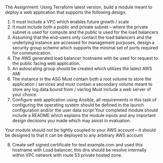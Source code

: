The Assignment:
Using Terraform latest version, build a module meant to deploy a web application that supports the following design:

1. It must include a VPC which enables future growth / scale
2. It must include both a public and private subnet – where the private subnet is used for compute and the public is used for the load balancers
3. Assuming that the end-users only contact the load balancers and the underlying instance are accessed for management purposes, design a security group scheme which supports the minimal set of ports required for communication.
4. The AWS generated load balancer hostname with be used for request to the public facing web application.
5. An autoscaling group should be created which utilizes the latest AWS AMI
6. The instance in the ASG Must contain both a root volume to store the application / services and must contain a secondary volume meant to store any log data bound from / var/log
Must include a web server of your choice.
7. Configure web application using Ansible, all requirements in this task of configuring the operating system should be defined in the launch configuration and/or the user data script
Your completed module should include a README which explains the module inputs and any important design decisions you made which may assist in evaluation.

Your module should not be tightly coupled to your AWS account – it should be designed to that it can be deployed to any arbitrary AWS account

8. Create self signed certificate for test.example.com and used this hostname with Load balancer, this dns should be resolve internally within VPC network with route 53 private hosted zone.

